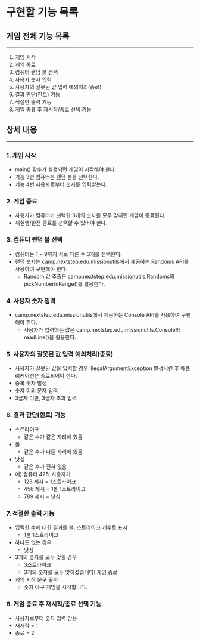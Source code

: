 # 구현할 기능 목록

## 게임 전체 기능 목록

-------------
1. 게임 시작
2. 게임 종료
3. 컴퓨터 랜덤 볼 선택
4. 사용자 숫자 입력
5. 사용자의 잘못된 값 입력 예외처리(종료)
6. 결과 판단(힌트) 기능
7. 적절한 출력 기능
8. 게임 종류 후 재시작/종료 선택 기능

## 상세 내용

-------------
### 1. 게임 시작
- main() 함수가 실행되면 게임이 시작해야 한다.
- 기능 3번 컴퓨터는 랜덤 볼을 선택한다.
- 기능 4번 사용자로부터 숫자를 입력받는다.

### 2. 게임 종료
- 사용자가 컴퓨터가 선택한 3개의 숫자를 모두 맞히면 게임이 종료된다.
- 재실행/완전 종료를 선택할 수 있어야 한다.

### 3. 컴퓨터 랜덤 볼 선택
- 컴퓨터는 1 ~ 9까지 서로 다른 수 3개를 선택한다.
- 랜덤 숫자는 camp.nextstep.edu.missionutils에서 제공하는 
Randoms API를 사용하여 구현해야 한다.
  -  Random 값 추출은 camp.nextstep.edu.missionutils.Randoms의 
  pickNumberInRange()를 활용한다.

### 4. 사용자 숫자 입력
- camp.nextstep.edu.missionutils에서 제공하는
Console API를 사용하여 구현해야 한다. 
  - 사용자가 입력하는 값은 camp.nextstep.edu.missionutils.Console의  
  readLine()을 활용한다.

### 5. 사용자의 잘못된 값 입력 예외처리(종료)
- 사용자가 잘못된 값을 입력할 경우 IllegalArgumentException 발생시킨 후 애플리케이션은 종료되어야 한다. 
- 중복 숫자 발생
- 숫자 이외 문자 입력
- 3글자 미만, 3글자 초과 입력

### 6. 결과 판단(힌트) 기능
- 스트라이크
  - 같은 수가 같은 자리에 있음
- 볼
  - 같은 수가 다른 자리에 있음
- 낫싱
  - 같은 수가 전혀 없음
- 예) 컴퓨터 425, 사용자가
  - 123 제시 = 1스트라이크
  - 456 제시 = 1볼 1스트라이크
  - 789 제시 = 낫싱

### 7. 적절한 출력 기능
- 입력한 수에 대한 결과를 볼, 스트라이크 개수로 표시
  - 1볼 1스트라이크
- 하나도 없는 경우
  - 낫싱
- 3개의 숫자를 모두 맞힐 경우
  - 3스트라이크
  - 3개의 숫자를 모두 맞히셨습니다! 게임 종료
- 게임 시작 문구 출력
  - 숫자 야구 게임을 시작합니다.

### 8. 게임 종료 후 재시작/종료 선택 기능
- 사용자로부터 숫자 입력 받음
- 재시작 = 1
- 종료 = 2
